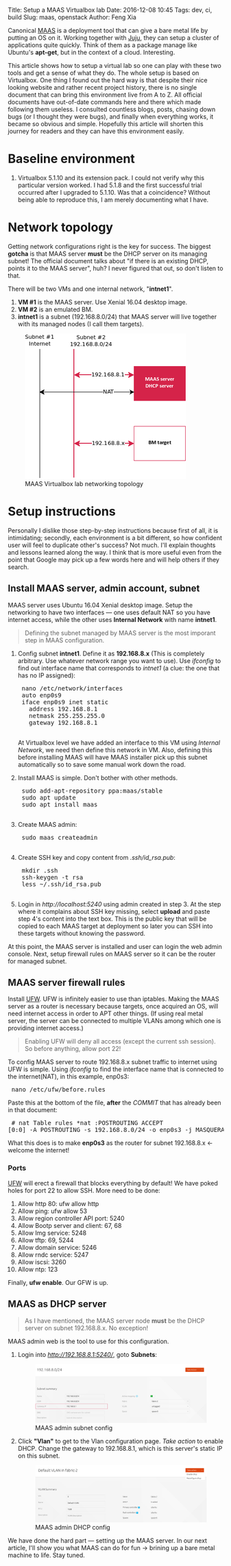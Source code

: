 Title: Setup a MAAS Virtualbox lab
Date: 2016-12-08 10:45
Tags: dev, ci, build
Slug: maas, openstack
Author: Feng Xia

Canonical [MAAS][1] is a deployment tool that can give a bare metal life by putting an OS on it. Working together with [Juju][2], they can setup a cluster of applications quite quickly. Think of them as a package manage like Ubuntu's **apt-get**, but in the context of a cloud. Interesting.

[1]: http://maas.io/
[2]: https://www.ubuntu.com/cloud/juju

This article shows how to setup a virtual lab so one can play with these two tools and get a sense of what they do. The whole setup is based on Virtualbox. One 
thing I found out the hard way is that despite their nice looking website and rather recent project history, there is no single document that can bring this environment live from A to Z. All official documents have out-of-date commands here and there which made following them useless. I consulted countless blogs, posts, chasing down bugs (or I thought they were bugs), and finally when everything works, it became so obvious and simple. Hopefully this article will shorten this journey for readers and they can have this environment easily.


# Baseline environment

1. Virtualbox 5.1.10 and its extension pack. I could not verify why this particular version worked. I had 5.1.8 and the first successful trial occurred after I upgraded to 5.1.10. Was that a coincidence? Without being able to reproduce this, I am merely documenting what I have.

# Network topology

Getting network configurations right is the key for success. The biggest **gotcha** is that MAAS server **must** be the DHCP server on its managing subnet! The official document talks about "if there is an existing DHCP, points it to the MAAS server", huh? I never figured that out, so don't listen to that.

There will be two VMs and one internal network, "**intnet1**".

1. **VM #1** is the MAAS server. Use Xenial 16.04 desktop image.
2. **VM #2** is an emulated BM. 
3. **intnet1** is a subnet (192.168.8.0/24) that MAAS server will live together with its managed nodes (I call them targets).

<figure>
<img src="/images/maas_networking_topology.png" class="center-block img-responsive" />
<figcaption>MAAS Virtualbox lab networking topology</figcaption>
</figure>

# Setup instructions

Personally I dislike those step-by-step instructions because first of all, it is intimidating; secondly, each environment is a bit different, so how confident user will feel to duplicate other's success? Not much. I'll explain thoughts and lessons learned along the way. I think that is more useful even from the point that Google may pick up a few words here and will help others if they search.

## Install MAAS server, admin account, subnet

MAAS server uses Ubuntu 16.04 Xenial desktop image. Setup the networking to have two interfaces &mdash; one uses
default NAT so you have internet access, while the other uses **Internal Network** with name **intnet1**.

> Defining the subnet managed by MAAS server is the most imporant step in MAAS configuration. 

1. Config subnet **intnet1**. Define it as **192.168.8.x** (This is completely arbitrary. Use whatever
   network range you want to use). Use _ifconfig_ to find out interface name that corresponds
   to _intnet1_ (a clue: the one that has no IP assigned):

    <pre class="brush:bash;">
    nano /etc/network/interfaces
    auto enp0s9
    iface enp0s9 inet static
      address 192.168.8.1
      netmask 255.255.255.0
      gateway 192.168.8.1
    </pre>

    At Virtualbox level we have added an interface to this VM using _Internal Network_, we need then define this network in VM. Also, defining this before installing MAAS will have MAAS installer pick up this subnet automatically so to save some manual work down the road.

2. Install MAAS is simple. Don't bother with other methods.
    <pre class="brush:bash;">
    sudo add-apt-repository ppa:maas/stable
    sudo apt update
    sudo apt install maas
    </pre>

3. Create MAAS admin: 
    <pre class="brush:bash;">
    sudo maas createadmin
    </pre>

4. Create SSH key and copy content from _.ssh/id_rsa.pub_:
    <pre class="brush:bash;">
    mkdir .ssh
    ssh-keygen -t rsa
    less ~/.ssh/id_rsa.pub
    </pre>

5. Login in _http://localhost:5240_ using admin created in step 3. At the step where it complains about SSH key missing,
    select **upload** and paste step 4's content into the text box. This is the public key that will be copied to each MAAS
    target at deployment so later you can SSH into these targets without knowing the password.

At this point, the MAAS server is installed and user can login the web admin console. Next, setup firewall rules on MAAS server so it can be the router for managed subnet.

## MAAS server firewall rules

Install [UFW][]. UFW is infinitely easier to use than iptables. Making the MAAS server as a router is necessary because targets, once acquired an OS, will need internet access in order to APT other things. (If using real metal server, the server can be connected to multiple VLANs among which one is providing internet access.)

[UFW]: https://help.ubuntu.com/community/UFW

> Enabling UFW will deny all access (except the current ssh session). So before anything, allow port 22!

To config MAAS server to route 192.168.8.x subnet traffic to internet using UFW is simple. Using _ifconfig_ to find the interface name that is connected to the internet(NAT), in this example, enp0s3:
    <pre class="brush:bash;">
    nano /etc/ufw/before.rules
    </pre>

Paste this at the bottom of the file, **after** the _COMMIT_ that has already been in that document:
    <pre class="brush:bash;">
    # nat Table rules
    *nat
    :POSTROUTING ACCEPT [0:0]
    -A POSTROUTING -s 192.168.8.0/24 -o enp0s3 -j MASQUERADE
    COMMIT
    </pre>

What this does is to make **enp0s3** as the router for subnet 192.168.8.x &larr; welcome the internet!

### Ports

[UFW][] will erect a firewall that blocks everything by default! We have poked holes for port 22 to allow SSH. More need to be done:

1. Allow http 80: ufw allow http
2. Allow ping: ufw allow 53
3. Allow region controller API port: 5240
4. Allow Bootp server and client: 67, 68
5. Allow Img service: 5248
6. Allow tftp: 69, 5244
7. Allow domain service: 5246
8. Allow rndc service: 5247
9. Allow iscsi: 3260
10. Allow ntp: 123

Finally, **ufw enable**. Our GFW is up.

## MAAS as DHCP server

> As I have mentioned, the MAAS server node **must** be the DHCP server on subnet 192.168.8.x. No exception!

MAAS admin web is the tool to use for this configuration. 

1. Login into _http://192.168.8.1:5240/_, goto **Subnets**:

    <figure>
    <img src="/images/maas_subnet_config.png" class="center-block img-responsive" />
    <figcaption>MAAS admin subnet config</figcaption>
    </figure>

2. Click **"Vlan"** to get to the Vlan configuration page. _Take action_ to enable DHCP. Change the gateway to 192.168.8.1, which is this server's static IP on this subnet.

    <figure>
    <img src="/images/maas_dhcp_config.png" class="center-block img-responsive" />
    <figcaption>MAAS admin DHCP config</figcaption>
    </figure>


We have done the hard part &mdash; setting up the MAAS server. In our next article, I'll show you what MAAS can do for fun &rarr; brining up a bare metal machine to life. Stay tuned.